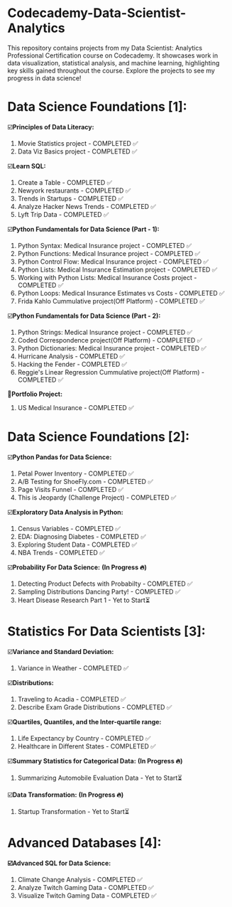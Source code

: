 # Codecademy-Data-Scientist-Analytics
This repository contains projects from my Data Scientist: Analytics Professional Certification course on Codecademy. It showcases work in data visualization, statistical analysis, and machine learning, highlighting key skills gained throughout the course. Explore the projects to see my progress in data science!


Data Science Foundations [1]:
=============================

☑️**Principles of Data Literacy:**

1. Movie Statistics project - COMPLETED ✅
2. Data Viz Basics project - COMPLETED ✅ 

☑️**Learn SQL:**

1. Create a Table - COMPLETED ✅
2. Newyork restaurants - COMPLETED ✅
3. Trends in Startups - COMPLETED ✅
4. Analyze Hacker News Trends - COMPLETED ✅
5. Lyft Trip Data - COMPLETED ✅

☑️**Python Fundamentals for Data Science (Part - 1):**

1. Python Syntax: Medical Insurance project - COMPLETED ✅
2. Python Functions: Medical Insurance project - COMPLETED ✅
3. Python Control Flow: Medical Insurance project - COMPLETED ✅
4. Python Lists: Medical Insurance Estimation project - COMPLETED ✅
5. Working with Python Lists: Medical Insurance Costs project - COMPLETED ✅
6. Python Loops: Medical Insurance Estimates vs Costs - COMPLETED ✅
7. Frida Kahlo Cummulative project(Off Platform) - COMPLETED ✅ 

☑️**Python Fundamentals for Data Science (Part - 2):**

1. Python Strings: Medical Insurance project - COMPLETED ✅
2. Coded Correspondence project(Off Platform) - COMPLETED ✅
3. Python Dictionaries: Medical Insurance project - COMPLETED ✅
4. Hurricane Analysis - COMPLETED ✅
5. Hacking the Fender - COMPLETED ✅
6. Reggie's Linear Regression Cummulative project(Off Platform) - COMPLETED ✅

🚀**Portfolio Project:**

1. US Medical Insurance - COMPLETED ✅



Data Science Foundations [2]:
=============================

☑️**Python Pandas for Data Science:**

1. Petal Power Inventory - COMPLETED ✅
2. A/B Testing for ShoeFly.com - COMPLETED ✅
3. Page Visits Funnel - COMPLETED ✅
4. This is Jeopardy (Challenge Project) - COMPLETED ✅

☑️**Exploratory Data Analysis in Python:**

1. Census Variables - COMPLETED ✅
2. EDA: Diagnosing Diabetes - COMPLETED ✅
3. Exploring Student Data - COMPLETED ✅
4. NBA Trends - COMPLETED ✅

☑️**Probability For Data Science:** **(In Progress 🔥)**

1. Detecting Product Defects with Probabilty - COMPLETED ✅
2. Sampling Distributions Dancing Party! - COMPLETED ✅
3. Heart Disease Research Part 1 - Yet to Start⏳



Statistics For Data Scientists [3]:
===================================

☑️**Variance and Standard Deviation:**

1. Variance in Weather - COMPLETED ✅


☑️**Distributions:**

1. Traveling to Acadia - COMPLETED ✅
2. Describe Exam Grade Distributions - COMPLETED ✅


☑️**Quartiles, Quantiles, and the Inter-quartile range:**

1. Life Expectancy by Country - COMPLETED ✅
2. Healthcare in Different States - COMPLETED ✅


☑️**Summary Statistics for Categorical Data:** **(In Progress 🔥)**

1. Summarizing Automobile Evaluation Data - Yet to Start⏳


☑️**Data Transformation:** **(In Progress 🔥)**

1. Startup Transformation - Yet to Start⏳



Advanced Databases [4]:
========================

**☑️Advanced SQL for Data Science:**

1. Climate Change Analysis - COMPLETED ✅
2. Analyze Twitch Gaming Data - COMPLETED ✅
3. Visualize Twitch Gaming Data - COMPLETED ✅


